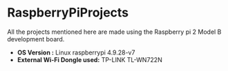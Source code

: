 # RaspberryPiProjects
All the projects mentioned here are made using the Raspberry pi 2 Model B development board.<br>
<ul>
<li><b>OS Version :</b> Linux raspberrypi 4.9.28-v7<br></li>
<li><b>External Wi-Fi Dongle used:</b> TP-LINK TL-WN722N</li>
</ul>
